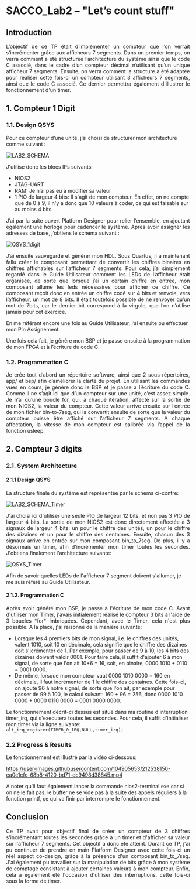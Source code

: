 # SACCO_Lab2 – "Let’s count stuff"
## Introduction

<p align="justify"> L’objectif de ce TP était d’implémenter un compteur que l’on verrait s’incrémenter grâce aux afficheurs 7 segments. Dans un premier temps, on verra comment a été structurée l’architecture du système ainsi que le code C associé, dans le cadre d’un compteur décimal n’utilisant qu’un unique afficheur 7 segments.  Ensuite, on verra comment la structure a été adaptée pour réaliser cette fois-ci un compteur utilisant 3 afficheurs 7 segments, ainsi que le code C associé. Ce dernier permettra également d'illustrer le fonctionnement d'un timer. </p>

## 1. Compteur 1 Digit 
### 1.1. Design QSYS

Pour ce compteur d’une unité, j’ai choisi de structurer mon architecture comme suivant :

![LAB2_SCHEMA](https://user-images.githubusercontent.com/104905653/213642714-63e2cf3a-41f8-4914-9225-d9c84ae0c2a8.png)

J'utilise donc les blocs IPs suivants:
 * NIOS2
 * JTAG-UART
 * RAM: Je n’ai pas eu à modifier sa valeur
 * 1 PIO de largeur 4 bits: Il s'agit de mon compteur. En effet, on ne compte que de 0 à 9, il n'y a donc que 10 valeurs à coder, ce qui est faisable sur au moins 4 bits.

<p align="justify"> J’ai par la suite ouvert Platform Designer pour relier l’ensemble, en ajoutant également une horloge pour cadencer le système. Après avoir assigner les adresses de base, j’obtiens le schéma suivant :</p>

![QSYS_1digit](https://user-images.githubusercontent.com/104905653/212292982-54f5b51f-dc4f-495f-b0de-4c5ff556a9ad.PNG)

<p align="justify">J’ai ensuite sauvegardé et générer mon HDL. Sous Quartus, il a maintenant fallu créer le composant permettant de convertir les chiffres binaires en chiffres affichables sur l’afficheur 7 segments. Pour cela, j’ai simplement regardé dans le Guide Utilisateur comment les LEDs de l’afficheur était organisée, de sorte que lorsque j’ai un certain chiffre en entrée, mon composant allume les leds nécessaires pour afficher ce chiffre. Ce composant reçoit donc en entrée un chiffre codé sur 4 bits et renvoie, vers l’afficheur, un mot de 8 bits. Il était toutefois possible de ne renvoyer qu’un mot de 7bits, car le dernier bit correspond à la virgule, que l’on n’utilise jamais pour cet exercice.

En me référant encore une fois au Guide Utilisateur, j’ai ensuite pu effectuer mon Pin Assignement.

Une fois cela fait, je génère mon BSP et je passe ensuite à la programmation de mon FPGA et à l’écriture du code C. </p>

### 1.2. Programmation C

<p align="justify">Je crée tout d’abord un répertoire software, ainsi que 2 sous-répertoires, app/ et bsp/  afin d’améliorer la clarté du projet. En utilisant les commandes vues en cours, je génère donc le BSP et je passe à l’écriture du code C. Comme il ne s’agit ici que d’un compteur sur une unité, c’est assez simple. Je n’ai qu’une boucle for, qui, à chaque itération, affecte sur la sortie de mon NIOS2, la valeur du compteur. Cette valeur arrive ensuite sur l’entrée de mon fichier bin-to-7seg, qui la convertit ensuite de sorte que la valeur du compteur puisse être affiché sur l’afficheur 7 segments. A chaque affectation, la vitesse de mon compteur est calibrée via l’appel de la fonction usleep. </p>

## 2. Compteur 3 digits
### 2.1. System Architecture
#### 2.1.1 Design QSYS

La structure finale du système est représentée par le schéma ci-contre:

![LAB2_SCHEMA_Timer](https://user-images.githubusercontent.com/104905653/212535696-5cf86cf2-5af1-4721-89ca-e9d7e43ffcbd.png)

<p align="justify">J'ai choisi ici d'utiliser une seule PIO de largeur 12 bits, et non pas 3 PIO de largeur 4 bits. La sortie de mon NIOS2 est donc directement affectée à 3 signaux de largeur 4 bits: un pour le chiffre des unités, un pour le chiffre des dizaines et un pour le chiffre des centaines. Ensuite, chacun des 3 signaux arrive en entrée sur mon composant bin_to_7seg. 
De plus, il y a désormais un timer, afin d'incrémenter mon timer toutes les secondes. J'obtiens finalement l'architecture suivante:

![QSYS_Timer](https://user-images.githubusercontent.com/104905653/212536190-94ba0d77-e70f-4fdc-9ba4-9d29c70ad16d.PNG)

Afin de savoir quelles LEDs de l'afficheur 7 segment doivent s'allumer, je me suis référé au Guide Utilisateur.</p>

#### 2.1.2. Programmation C

<p align="justify">Après avoir généré mon BSP, je passe à l'écriture de mon code C. Avant d'utiliser mon Timer, j'avais initialement réalisé le compteur 3 bits à l'aide de 3 boucles *for* imbriquées. Cependant, avec le Timer, cela n'est plus possible. A la place, j'ai raisonné de la manière suivante:</p>

* Lorsque les 4 premiers bits de mon signal, i.e. le chiffres des unités, valent 1010, soit 10 en décimale, cela signifie que le chiffre des dizaines doit s'icrémenter de 1. Par exemple, pour passer de 9 à 10, les 4 bits des dizaines doivent valoir 0001. Pour faire cela, il suffit d'ajouter 6 à mon signal, de sorte que l'on ait 10+6 = 16, soit, en binaire, 0000 1010 + 0110 = 0001 0000.
* De même, lorsque mon compteur vaut 0000 1010 0000 = 160 en décimale, il faut incrémenter de 1 le chiffre des centaines. Cette fois-ci, on ajoute 96 à notre signal, de sorte que l'on ait, par exemple pour passer de 99 à 100, le calcul suivant: 160 + 96 = 256, donc 0000 1010 0000 + 0000 0110 0000 = 0001 0000 0000.

Le fonctionnement décrit-ci dessus est situé dans ma routine d'interruption timer_irq, qui s'executera toutes les secondes. Pour cela, il suffit d'initialiser mon timer via la ligne suivante:
` alt_irq_register(TIMER_0_IRQ,NULL,timer_irq); `

### 2.2 Progress & Results

Le fonctionnement est illustré par la vidéo ci-dessous:

https://user-images.githubusercontent.com/104905653/212538150-ea0c1cfc-68b8-4120-bd71-dc9498d38845.mp4

A noter qu'il faut également lancer la commande nios2-terminal.exe car si on ne le fait pas, le buffer ne se vide pas à la suite des appels réguliers à la fonction printf, ce qui va finir par interrompre le fonctionnement.

## Conclusion

<p align="justify">Ce TP avait pour objectif final de créer un compteur de 3 chiffres s'incrémentant toutes les secondes grâce à un timer et d'afficher sa valeur sur l'afficheur 7 segments. Cet objectif a donc été atteint. Durant ce TP, j'ai pu continuer de prendre en main Platform Designer avec cette fois-ci un réel aspect co-design, grâce à la présence d'un composant bin_to_7seg. J'ai également pu travailler sur la manipulation de bits grâce à mon système de comptage consistant à ajouter certaines valeurs à mon compteur. Enfin, cela a également été l'occasion d'utiliser des interruptions, cette fois-ci sous la forme de timer.</p>

